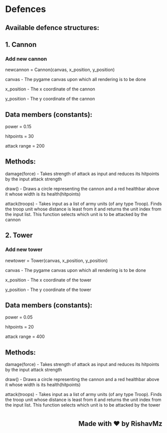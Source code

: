 # Defences

## Available defence structures:

## 1. Cannon

### Add new cannon

newcannon = Cannon(canvas, x_position, y_position)

<p>canvas      - The pygame canvas upon which all rendering is to be done
</p><p>x_position  - The x coordinate of the cannon
</p><p>y_position  - The y coordinate of the cannon 
</p>

## Data members (constants):

<p>power               = 0.15
</p><p>hitpoints       = 30
</p><p>attack range    = 200 

</p>

## Methods:

<p>
damage(force)       -   Takes strength of attack as input and reduces its hitpoints by the input attack strength
</p>

<p>
draw()              -   Draws a circle representing the cannon and a red healthbar above it whose width is its health(hitpoints)
</p>

<p>
attack(troops)      -   Takes input as a list of army units (of any type Troop). Finds the troop unit whose distance is least from it and returns the unit index from the input list. This function selects which unit is to be attacked by the cannon
</p>

## 2. Tower

### Add new tower

newtower = Tower(canvas, x_position, y_position)

<p>canvas      - The pygame canvas upon which all rendering is to be done
</p><p>x_position  - The x coordinate of the tower
</p><p>y_position  - The y coordinate of the tower 
</p>

## Data members (constants):

<p>power                = 0.05
</p><p>hitpoints       = 20
</p><p>attack range    = 400 
</p>

## Methods:

<p>
damage(force)       -   Takes strength of attack as input and reduces its hitpoints by the input attack strength
</p>

<p>
draw()              -   Draws a circle representing the cannon and a red healthbar above it whose width is its health(hitpoints)
</p>

<p>
attack(troops)      -   Takes input as a list of army units (of any type Troop). Finds the troop unit whose distance is least from it and returns the unit index from the input list. This function selects which unit is to be attacked by the tower
</p>

#
#
#

## <div align="right">Made with ❤ by RishavMz</div>